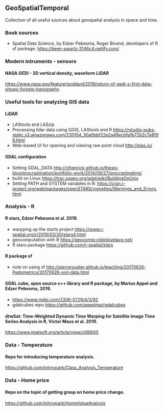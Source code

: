 ## GeoSpatialTemporal
Collection of all useful sources about geospatial analysis in space and time. 

### Book sources 
- Spatial Data Science, by Edzer Pebesma, Roger Bivand, developers of R sf package. https://keen-swartz-3146c4.netlify.com/

### Modern intruments - sensors
#### NASA GEDI - 3D vertical density, waveform LiDAR 
https://www.nasa.gov/feature/goddard/2019/return-of-gedi-s-first-data-shows-forests-topography


### Useful tools for analyzing GIS data
#### LiDAR
- LAStools and LASzip
- Processing lidar data using QGIS, LAStools and R
https://rstudio-pubs-static.s3.amazonaws.com/230154_30a0bbf22e2a49ecbfa1b72b2c7a8f96.html
- Web-based UI for opening and viewing raw point cloud http://plas.io/

#### GDAL configuration
- Setting GDAL_DATA http://clhenrick.github.io/thesis-blog/procrastination/portfolio-work/2014/09/27/procrastinating/
- build on Linux https://trac.osgeo.org/gdal/wiki/BuildingOnUnix
- Setting PATH and SYSTEM variables in R: https://cran.r-project.org/web/packages/openSTARS/vignettes/Warnings_and_Errors.html

### Analysis - R
#### R stars, Edzer Pebesma et al. 2019.
- warpping up the starts project https://www.r-spatial.org/r/2019/03/30/stars4.html
- geocomputation with R https://geocompr.robinlovelace.net/
- R stars package https://github.com/r-spatial/stars

#### R package sf
- note on using sf http://pierreroudier.github.io/teaching/20170626-Pedometrics/20170626-soil-data.html

#### GDAL cube, open source c++ library and R package, by  Marius Appel and Edzer Pebesma, 2019.
- https://www.mdpi.com/2306-5729/4/3/92
- gdalcubes repo https://github.com/appelmar/gdalcubes

#### dtwSat: Time-Weighted Dynamic Time Warping for Satellite Image Time Series Analysis in R, Victor Maus et al. 2019.
https://www.jstatsoft.org/article/view/v088i05



### Data - Temperature  
#### Repo for introducing temperature analysis. 
https://github.com/johnypark/Class_Analysis_Temperature

### Data - Home price 
#### Repo on the topic of getting grasp on home price change.
https://github.com/johnypark/HomeValueAnalysis
